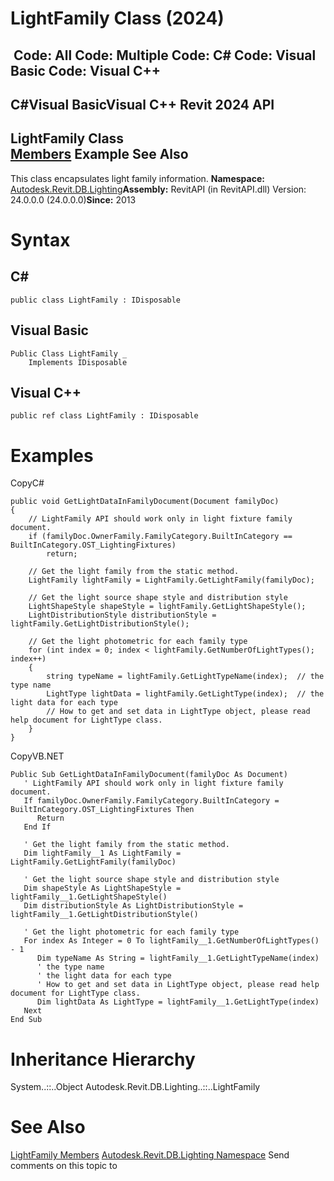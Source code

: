 # LightFamily Class (2024)

﻿
 Code: All Code: Multiple Code: C# Code: Visual Basic Code: Visual C++   
---  
C#Visual BasicVisual C++
Revit 2024 API  
---  
LightFamily Class  
[Members](abedd83f-c9fd-ac11-12fe-0c3562489f21.md "LightFamily Members") Example See Also  
---  
This class encapsulates light family information. 
**Namespace:** [Autodesk.Revit.DB.Lighting](a6a04f07-7fd2-0a4e-12e7-01842ee6daaf.md "Autodesk.Revit.DB.Lighting Namespace")**Assembly:** RevitAPI (in RevitAPI.dll) Version: 24.0.0.0 (24.0.0.0)**Since:** 2013 
# Syntax
C#  
---  
```text
public class LightFamily : IDisposable
```
  
Visual Basic  
---  
```text
Public Class LightFamily _
	Implements IDisposable
```
  
Visual C++  
---  
```text
public ref class LightFamily : IDisposable
```
  
# Examples
CopyC#
```text
public void GetLightDataInFamilyDocument(Document familyDoc)
{
    // LightFamily API should work only in light fixture family document.
    if (familyDoc.OwnerFamily.FamilyCategory.BuiltInCategory == BuiltInCategory.OST_LightingFixtures)
        return;

    // Get the light family from the static method.
    LightFamily lightFamily = LightFamily.GetLightFamily(familyDoc);

    // Get the light source shape style and distribution style
    LightShapeStyle shapeStyle = lightFamily.GetLightShapeStyle();
    LightDistributionStyle distributionStyle = lightFamily.GetLightDistributionStyle();

    // Get the light photometric for each family type
    for (int index = 0; index < lightFamily.GetNumberOfLightTypes(); index++)
    {
        string typeName = lightFamily.GetLightTypeName(index);  // the type name
        LightType lightData = lightFamily.GetLightType(index);  // the light data for each type
        // How to get and set data in LightType object, please read help document for LightType class.
    }
}
```

CopyVB.NET
```text
Public Sub GetLightDataInFamilyDocument(familyDoc As Document)
   ' LightFamily API should work only in light fixture family document.
   If familyDoc.OwnerFamily.FamilyCategory.BuiltInCategory = BuiltInCategory.OST_LightingFixtures Then
      Return
   End If

   ' Get the light family from the static method.
   Dim lightFamily__1 As LightFamily = LightFamily.GetLightFamily(familyDoc)

   ' Get the light source shape style and distribution style
   Dim shapeStyle As LightShapeStyle = lightFamily__1.GetLightShapeStyle()
   Dim distributionStyle As LightDistributionStyle = lightFamily__1.GetLightDistributionStyle()

   ' Get the light photometric for each family type
   For index As Integer = 0 To lightFamily__1.GetNumberOfLightTypes() - 1
      Dim typeName As String = lightFamily__1.GetLightTypeName(index)
      ' the type name
      ' the light data for each type
      ' How to get and set data in LightType object, please read help document for LightType class.
      Dim lightData As LightType = lightFamily__1.GetLightType(index)
   Next
End Sub
```

# Inheritance Hierarchy
System..::..Object Autodesk.Revit.DB.Lighting..::..LightFamily
# See Also
[LightFamily Members](abedd83f-c9fd-ac11-12fe-0c3562489f21.md "LightFamily Members")
[Autodesk.Revit.DB.Lighting Namespace](a6a04f07-7fd2-0a4e-12e7-01842ee6daaf.md "Autodesk.Revit.DB.Lighting Namespace")
Send comments on this topic to 